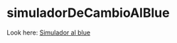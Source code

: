 # simuladorDeCambioAlBlue

Look here: <a href="https://cambiadoralblue.netlify.app/">Simulador al blue</a>
